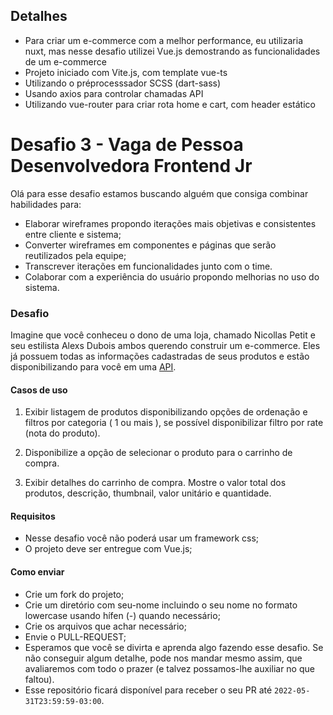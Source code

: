 ## Detalhes
- Para criar um e-commerce com a melhor performance, eu utilizaria nuxt, mas nesse desafio utilizei Vue.js demostrando as funcionalidades de um e-commerce
- Projeto iniciado com Vite.js, com template vue-ts
- Utilizando o préprocesssador SCSS (dart-sass)
- Usando axios para controlar chamadas API
- Utilizando vue-router para criar rota home e cart, com header estático

# Desafio 3 - Vaga de Pessoa Desenvolvedora Frontend Jr

Olá para esse desafio estamos buscando alguém que consiga combinar habilidades para:

- Elaborar wireframes propondo iterações mais objetivas e consistentes entre cliente e sistema;
- Converter wireframes em componentes e páginas que serão reutilizados pela equipe;
- Transcrever iterações em funcionalidades junto com o time.
- Colaborar com a experiência do usuário propondo melhorias no uso do sistema.

### Desafio

Imagine que você conheceu o dono de uma loja, chamado Nicollas Petit e seu estilista Alexs Dubois ambos querendo construir um e-commerce. Eles já possuem todas as informações cadastradas de seus produtos e estão disponibilizando para você em uma [API](https://fakestoreapi.com/). 


#### Casos de uso

1) Exibir listagem de produtos disponibilizando opções de ordenação e filtros por categoria ( 1 ou mais ), se possível disponibilizar filtro por rate (nota do produto).
   
2) Disponibilize a opção de selecionar o produto para o carrinho de compra.

3) Exibir detalhes do carrinho de compra. Mostre o valor total dos produtos, descrição, thumbnail, valor unitário e quantidade.

#### Requisitos 

- Nesse desafio você não poderá usar um framework css;
- O projeto deve ser entregue com Vue.js;


#### Como enviar

- Crie um fork do projeto;
- Crie um diretório com seu-nome incluindo o seu nome no formato lowercase usando hífen (-) quando necessário;
- Crie os arquivos que achar necessário;
- Envie o PULL-REQUEST;
- Esperamos que você se divirta e aprenda algo fazendo esse desafio. Se não conseguir algum detalhe, pode nos mandar mesmo assim, que avaliaremos com todo o prazer (e talvez possamos-lhe auxiliar no que faltou).
- Esse repositório ficará disponível para receber o seu PR até `2022-05-31T23:59:59-03:00`.
